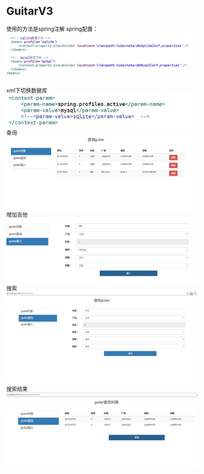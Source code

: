 # GuitarV3
使用的方法是spring注解
spring配置：
![](https://github.com/cheesewapower/GuitarV3/blob/master/pic/spring%E9%85%8D%E7%BD%AE.JPG)


xml下切换数据库<br/>
![](https://github.com/cheesewapower/GuitarV3/blob/master/pic/%E5%88%87%E6%8D%A2%E6%95%B0%E6%8D%AE%E5%BA%93.JPG)
查询<br/>
![](https://github.com/cheesewapower/GuitarV3/blob/master/pic/%E6%9F%A5%E8%AF%A2.JPG)
增加吉他
![](https://github.com/cheesewapower/GuitarV3/blob/master/pic/add.JPG)
搜索
![](https://github.com/cheesewapower/GuitarV3/blob/master/pic/%E6%90%9C%E7%B4%A2.JPG)
搜索结果
![](https://github.com/cheesewapower/GuitarV3/blob/master/pic/%E6%90%9C%E7%B4%A2%E7%BB%93%E6%9E%9C.JPG)

